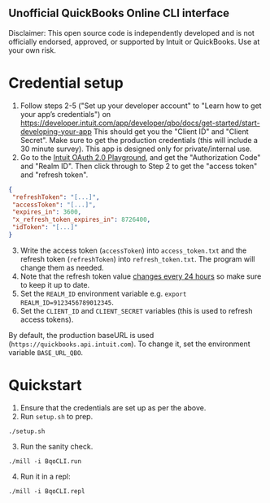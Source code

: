 Unofficial QuickBooks Online CLI interface
------------------------------------------

Disclaimer: This open source code is independently developed and is not officially endorsed, approved, or supported by Intuit or QuickBooks. Use at your own risk.

# Credential setup

1. Follow steps 2-5 ("Set up your developer account" to "Learn how to get your app’s credentials") on https://developer.intuit.com/app/developer/qbo/docs/get-started/start-developing-your-app
   This should get you the "Client ID" and "Client Secret".
   Make sure to get the production credentials (this will include a 30 minute survey). This app is designed only for private/internal use.
2. Go to the [Intuit OAuth 2.0 Playground](https://developer.intuit.com/app/developer/playground), and get the "Authorization Code" and "Realm ID".
   Then click through to Step 2 to get the "access token" and "refresh token".

```json
{
 "refreshToken": "[...]",
 "accessToken": "[...]",
 "expires_in": 3600,
 "x_refresh_token_expires_in": 8726400,
 "idToken": "[...]"
}
```

3. Write the access token (`accessToken`) into `access_token.txt` and the refresh token (`refreshToken`) into `refresh_token.txt`. The program will change them as needed.
4. Note that the refresh token value [changes every 24 hours](https://developer.intuit.com/app/developer/qbo/docs/develop/authentication-and-authorization/faq) so make sure to keep it up to date.
5. Set the `REALM_ID` environment variable e.g. `export REALM_ID=9123456789012345`.
6. Set the `CLIENT_ID` and `CLIENT_SECRET` variables (this is used to refresh access tokens).

By default, the production baseURL is used (`https://quickbooks.api.intuit.com`). To change it, set the environment variable `BASE_URL_QBO`.

# Quickstart

1. Ensure that the credentials are set up as per the above.
2. Run `setup.sh` to prep.

```shell
./setup.sh
```

3. Run the sanity check.

```shell
./mill -i BqoCLI.run
```

4. Run it in a repl:

```shell
./mill -i BqoCLI.repl
```
